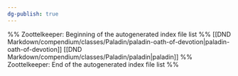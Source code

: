 ```yaml
---
dg-publish: true
---
```

%% Zoottelkeeper: Beginning of the autogenerated index file list  %%
 [[DND Markdown/compendium/classes/Paladin/paladin-oath-of-devotion|paladin-oath-of-devotion]]
 [[DND Markdown/compendium/classes/Paladin/paladin|paladin]]
%% Zoottelkeeper: End of the autogenerated index file list  %%
